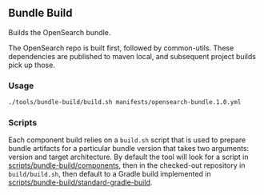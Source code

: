 ## Bundle Build

Builds the OpenSearch bundle.

The OpenSearch repo is built first, followed by common-utils. These dependencies are published to maven local, and subsequent project builds pick up those.

### Usage

```bash
./tools/bundle-build/build.sh manifests/opensearch-bundle.1.0.yml
```

### Scripts

Each component build relies on a `build.sh` script that is used to prepare bundle artifacts for a particular bundle version that takes two arguments: version and target architecture. By default the tool will look for a script in [scripts/bundle-build/components](../../scripts/bundle-build/components), then in the checked-out repository in `build/build.sh`, then default to a Gradle build implemented in [scripts/bundle-build/standard-gradle-build](../../scripts/bundle-build/standard-gradle-build).